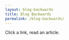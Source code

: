 ```yaml
---
layout: blog-backwards
title: Blog Backwards
permalink: /blog-backwards/
---
```


Click a link, read an article.
